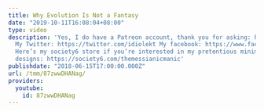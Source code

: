 ```yaml
---
title: Why Evolution Is Not a Fantasy
date: "2019-10-11T16:08:04+08:00"
type: video
description: 'Yes, I do have a Patreon account, thank you for asking: https://www.patreon.com/themessianicmanic
  My Twitter: https://twitter.com/idiolekt My facebook: https://www.facebook.com/themessianicmanic/
  Here’s my society6 store if you’re interested in my pretentious minimalist poster
  designs: https://society6.com/themessianicmanic'
publishdate: "2018-06-15T17:00:00.000Z"
url: /tmm/87zwwDHANag/
providers:
  youtube:
    id: 87zwwDHANag
---
```

